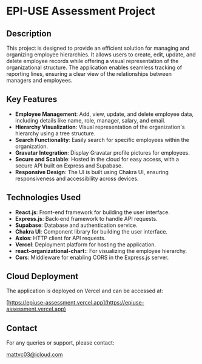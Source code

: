 # EPI-USE Assessment Project

## Description

This project is designed to provide an efficient solution for managing and organizing employee hierarchies. It allows users to create, edit, update, and delete employee records while offering a visual representation of the organizational structure. The application enables seamless tracking of reporting lines, ensuring a clear view of the relationships between managers and employees.
## Key Features

- **Employee Management**: Add, view, update, and delete employee data, including details like name, role, manager, salary, and email.
- **Hierarchy Visualization**: Visual representation of the organization's hierarchy using a tree structure.
- **Search Functionality**: Easily search for specific employees within the organization.
- **Gravatar Integration**: Display Gravatar profile pictures for employees.
- **Secure and Scalable**: Hosted in the cloud for easy access, with a secure API built on Express and Supabase.
- **Responsive Design**: The UI is built using Chakra UI, ensuring responsiveness and accessibility across devices.

## Technologies Used
- **React.js**: Front-end framework for building the user interface.
- **Express.js**: Back-end framework to handle API requests.
- **Supabase**: Database and authentication service.
- **Chakra UI**: Component library for building the user interface.
- **Axios**: HTTP client for API requests.
- **Vercel**: Deployment platform for hosting the application.
- **react-organizational-chart:**: For visualizing the employee hierarchy.
- **Cors**: Middleware for enabling CORS in the Express.js server.
  

## Cloud Deployment
The application is deployed on Vercel and can be accessed at:

[https://epiuse-assessment.vercel.app](https://epiuse-assessment.vercel.app)

## Contact
For any queries or support, please contact:

[mattvc03@icloud.com](mailto:mattvc03@icloud.com)

